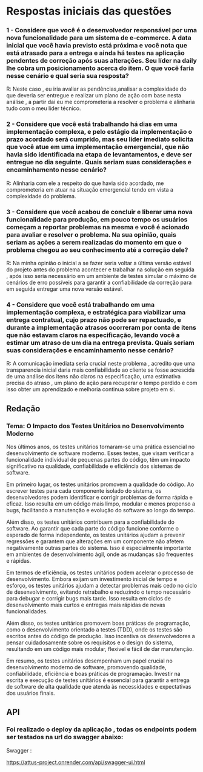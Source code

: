 # Respostas iniciais das questões

### 1 - Considere que você é o desenvolvedor responsável por uma nova funcionalidade para um sistema de e-commerce. A data inicial que você havia previsto está próxima e você nota que está atrasado para a entrega e ainda há testes na aplicação pendentes de correção após suas alterações. Seu líder na daily lhe cobra um posicionamento acerca do item. O que você faria nesse cenário e qual seria sua resposta?

R: Neste caso , eu iria avaliar as pendências,analisar a complexidade do que deveria ser entregue e realizar um plano de ação com base nesta análise , a partir dai eu me comprometeria a resolver o problema e alinharia tudo com o meu lider técnico.

### 2 - Considere que você está trabalhando há dias em uma implementação complexa, e pelo estágio da implementação o prazo acordado será cumprido, mas seu líder imediato solicita que você atue em uma implementação emergencial, que não havia sido identificada na etapa de levantamentos, e deve ser entregue no dia seguinte. Quais seriam suas considerações e encaminhamento nesse cenário?

R: Alinharia com ele a respeito do que havia sido acordado, me comprometeria em atuar na situação emergencial tendo em vista a complexidade do problema.

### 3 - Considere que você acabou de concluir e liberar uma nova funcionalidade para produção, em pouco tempo os usuários começam a reportar problemas na mesma e você é acionado para avaliar e resolver o problema. Na sua opinião, quais seriam as ações a serem realizadas do momento em que o problema chegou ao seu conhecimento até a correção dele?

R: Na minha opinião o inicial a se fazer seria voltar a última versão estável do projeto antes do problema acontecer e trabalhar na solução em seguida , após isso seria necessário em um ambiente de testes simular o máximo de cenários de erro possíveis para garantir a confiabilidade da correção para em seguida entregar uma nova versão estável.

### 4 - Considere que você está trabalhando em uma implementação complexa, e estratégica para viabilizar uma entrega contratual, cujo prazo não pode ser repactuado, e durante a implementação atrasos ocorreram por conta de itens que não estavam claros na especificação, levando você a estimar um atraso de um dia na entrega prevista. Quais seriam suas considerações e encaminhamento nesse cenário?

R: A comunicação imediata seria crucial neste problema , acredito que uma transparencia inicial daria mais confiabilidade ao cliente se fosse acrescida de uma análise dos itens não claros na especificação, uma estimativa precisa do atraso , um plano de ação para recuperar o tempo perdido e com isso obter um aprendizado e melhoria continua sobre projeto em si.

## Redação

### Tema: O Impacto dos Testes Unitários no Desenvolvimento Moderno

Nos últimos anos, os testes unitários tornaram-se uma prática essencial no desenvolvimento de software moderno. Esses testes, que visam verificar a funcionalidade individual de pequenas partes do código, têm um impacto significativo na qualidade, confiabilidade e eficiência dos sistemas de software.

Em primeiro lugar, os testes unitários promovem a qualidade do código. Ao escrever testes para cada componente isolado do sistema, os desenvolvedores podem identificar e corrigir problemas de forma rápida e eficaz. Isso resulta em um código mais limpo, modular e menos propenso a bugs, facilitando a manutenção e evolução do software ao longo do tempo.

Além disso, os testes unitários contribuem para a confiabilidade do software. Ao garantir que cada parte do código funcione conforme o esperado de forma independente, os testes unitários ajudam a prevenir regressões e garantem que alterações em um componente não afetem negativamente outras partes do sistema. Isso é especialmente importante em ambientes de desenvolvimento ágil, onde as mudanças são frequentes e rápidas.

Em termos de eficiência, os testes unitários podem acelerar o processo de desenvolvimento. Embora exijam um investimento inicial de tempo e esforço, os testes unitários ajudam a detectar problemas mais cedo no ciclo de desenvolvimento, evitando retrabalho e reduzindo o tempo necessário para debugar e corrigir bugs mais tarde. Isso resulta em ciclos de desenvolvimento mais curtos e entregas mais rápidas de novas funcionalidades.

Além disso, os testes unitários promovem boas práticas de programação, como o desenvolvimento orientado a testes (TDD), onde os testes são escritos antes do código de produção. Isso incentiva os desenvolvedores a pensar cuidadosamente sobre os requisitos e o design do sistema, resultando em um código mais modular, flexível e fácil de dar manutenção.

Em resumo, os testes unitários desempenham um papel crucial no desenvolvimento moderno de software, promovendo qualidade, confiabilidade, eficiência e boas práticas de programação. Investir na escrita e execução de testes unitários é essencial para garantir a entrega de software de alta qualidade que atenda às necessidades e expectativas dos usuários finais.

## API

### Foi realizado o deploy da aplicação , todas os endpoints podem ser testados na url do swagger abaixo:

Swagger : 

https://attus-project.onrender.com/api/swagger-ui.html